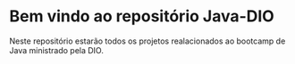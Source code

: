 # Bem vindo ao repositório Java-DIO

Neste repositório estarão todos os projetos realacionados ao bootcamp de Java ministrado pela DIO.
